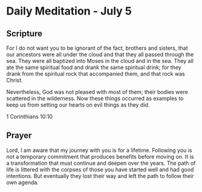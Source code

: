 # Daily Meditation - July 5

## Scripture

For I do not want you to be ignorant of the fact, brothers and sisters, that our ancestors were all under the cloud and that they all passed through the sea. They were all baptized into Moses in the cloud and in the sea. They all ate the same spiritual food and drank the same spiritual drink; for they drank from the spiritual rock that accompanied them, and that rock was Christ. 

Nevertheless, God was not pleased with most of them; their bodies were scattered in the wilderness.
Now these things occurred as examples to keep us from setting our hearts on evil things as they did. 

1 Corinthians 10:10


## Prayer

Lord, I am aware that my journey with you is for a lifetime. Following you is not
a temporary commitment that produces benefits before moving on.
It is a transformation that must
continue and deepen over the years. 
The path of life is littered with the corpses of those you have started
well and had good intentions.  But eventually they lost their way and left the
path to follow their own agenda.

